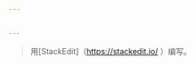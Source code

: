 ```yaml
---


---
```


<blockquote>
<p>用[StackEdit]（<a href="https://stackedit.io/">https://stackedit.io/</a> ）编写。</p>
</blockquote>

